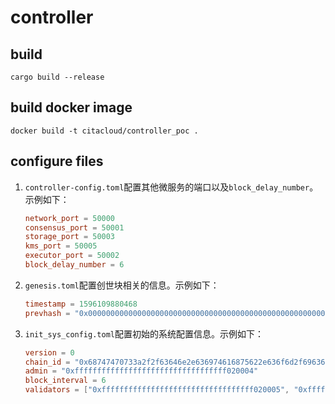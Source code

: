 # controller
## build
```
cargo build --release
```
## build docker image
```
docker build -t citacloud/controller_poc .
```

## configure files

1. `controller-config.toml`配置其他微服务的端口以及`block_delay_number`。示例如下：

   ```toml
   network_port = 50000
   consensus_port = 50001
   storage_port = 50003
   kms_port = 50005
   executor_port = 50002
   block_delay_number = 6
   ```

2. `genesis.toml`配置创世块相关的信息。示例如下：

   ```toml
   timestamp = 1596109880468
   prevhash = "0x0000000000000000000000000000000000000000000000000000000000000000"
   ```

3. `init_sys_config.toml`配置初始的系统配置信息。示例如下：

   ```toml
   version = 0
   chain_id = "0x68747470733a2f2f63646e2e636974616875622e636f6d2f69636f6e5f636974"
   admin = "0xffffffffffffffffffffffffffffffffff020004"
   block_interval = 6
   validators = ["0xffffffffffffffffffffffffffffffffff020005", "0xffffffffffffffffffffffffffffffffff020006"]
   ```

   

